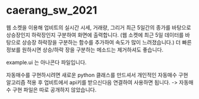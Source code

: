 # caerang_sw_2021

웹 소켓을 이용해 업비트의 실시간 시세, 거래량, 그리거 최근 5일간의 종가를 바탕으로 상승장인지 하락장인지 구분하여 화면에 출력합니다.
(웹 소켓에 최근 5일 데이터를 바탕으로 상승장 하락장을 구분하는 함수를 추가하여 속도가 많이 느려졌습니다.)
더 빠른 정보를 원하시면 상승/하락 장을 구분하는 메소드는 제거하셔도 좋습니다.

example.ui 는 아나콘다 파일입니다.

자동매수를 구현하시려면 새로운 python 클래스를 만드셔서 개인적인 자동매수 구현 알고리즘 적용 후 업비트에서 api키를 받으신다음 연결하여 사용하면 됩니다.
-> 자동매수 구현 파일은 따로 공개하지 않았습니다.
